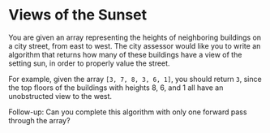 # Views of the Sunset

You are given an array representing the heights of neighboring buildings on a city street, from east to west. The city assessor would like you to write an algorithm that returns how many of these buildings have a view of the setting sun, in order to properly value the street.

For example, given the array `[3, 7, 8, 3, 6, 1]`, you should return `3`, since the top floors of the buildings with heights 8, 6, and 1 all have an unobstructed view to the west.

Follow-up: Can you complete this algorithm with only one forward pass through the array?
